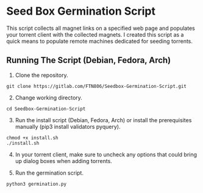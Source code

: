 # Seed Box Germination Script
This script collects all magnet links on a specified web page and populates your torrent client with the collected magnets. I created this script as a quick means to populate remote machines dedicated for seeding torrents.

## Running The Script (Debian, Fedora, Arch)
1. Clone the repository.
  ```
  git clone https://gitlab.com/FTN806/Seedbox-Germination-Script.git
  ```
2. Change working directory.
  ```
  cd Seedbox-Germination-Script
  ```
3. Run the install script (Debian, Fedora, Arch) or install the prerequisites manually (pip3 install validators pyquery).
  ```
  chmod +x install.sh
  ./install.sh
  ```
4. In your torrent client, make sure to uncheck any options that could bring up dialog boxes when adding torrents.
  
5. Run the germination script.
  ```
  python3 germination.py
  ```
